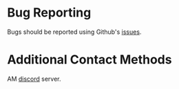 # Bug Reporting

Bugs should be reported using Github's [issues].

# Additional Contact Methods

AM [discord] server.

[issues]: https://github.com/caxanga334/SMBot/issues
[discord]: https://discord.gg/HUc67zN